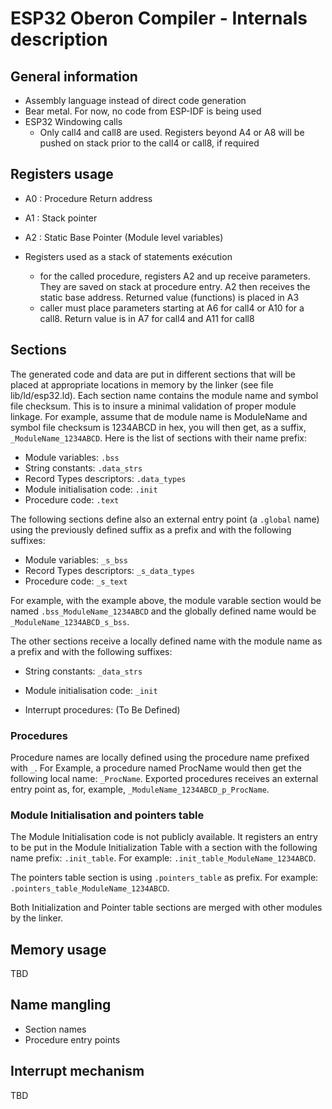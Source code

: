 # ESP32 Oberon Compiler - Internals description

## General information

- Assembly language instead of direct code generation
- Bear metal. For now, no code from ESP-IDF is being used
- ESP32 Windowing calls 
  + Only call4 and call8 are used. Registers beyond A4 or A8 will be pushed on stack prior to the call4 or call8, if required

## Registers usage

- A0 : Procedure Return address 
- A1 : Stack pointer
- A2 : Static Base Pointer (Module level variables)
- Registers used as a stack of statements exécution

  + for the called procedure, registers A2 and up receive parameters. They are saved on stack at procedure entry. A2 then receives the static base address. Returned value (functions) is placed in A3
  + caller must place parameters starting at A6 for call4 or A10 for a call8. Return value is in A7 for call4 and A11 for call8

## Sections

The generated code and data are put in different sections that will be placed at appropriate locations in memory by the linker (see file lib/ld/esp32.ld). Each section name contains the module name and symbol file checksum. This is to insure a minimal validation of proper module linkage. For example, assume that de module name is ModuleName and symbol file checksum is 1234ABCD in hex, you will then get, as a suffix, `_ModuleName_1234ABCD`. Here is the list of sections with their name prefix:

- Module variables: `.bss`
- String constants: `.data_strs`
- Record Types descriptors: `.data_types`
- Module initialisation code: `.init`
- Procedure code: `.text`

The following sections define also an external entry point (a `.global` name) using the previously defined suffix as a prefix and with the following suffixes:

- Module variables: `_s_bss`
- Record Types descriptors: `_s_data_types`
- Procedure code: `_s_text`

For example, with the example above, the module varable section would be named `.bss_ModuleName_1234ABCD` and the globally defined name would be `_ModuleName_1234ABCD_s_bss`.

The other sections receive a locally defined name with the module name as a prefix and with the following suffixes:

- String constants: `_data_strs`
- Module initialisation code: `_init`

- Interrupt procedures: (To Be Defined)

### Procedures

Procedure names are locally defined using the procedure name prefixed with `_`. For Example, a procedure named ProcName would then get the following local name: `_ProcName`. Exported procedures receives an external entry point as, for, example, `_ModuleName_1234ABCD_p_ProcName`.

### Module Initialisation and pointers table

The Module Initialisation code is not publicly available. It registers an entry to be put in the Module Initialization Table with a section with the following name prefix: `.init_table`. For example: `.init_table_ModuleName_1234ABCD`.

The pointers table section is using `.pointers_table` as prefix. For example: `.pointers_table_ModuleName_1234ABCD`. 

Both Initialization and Pointer table sections are merged with other modules by the linker.

## Memory usage

TBD

## Name mangling

- Section names
- Procedure entry points

## Interrupt mechanism

TBD

